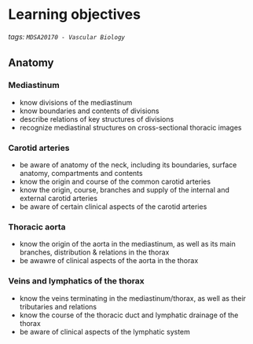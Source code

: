 # Learning objectives
###### tags: `MDSA20170 - Vascular Biology`

## Anatomy
### Mediastinum
- know divisions of the mediastinum
- know boundaries and contents of divisions
- describe relations of key structures of divisions
- recognize mediastinal structures on cross-sectional thoracic images

### Carotid arteries
- be aware of anatomy of the neck, including its boundaries, surface anatomy, compartments and contents
- know the origin and course of the common carotid arteries
- know the origin, course, branches and supply of the internal and external carotid arteries
- be aware of certain clinical aspects of the carotid arteries

### Thoracic aorta
- know the origin of the aorta in the mediastinum, as well as its main branches, distribution & relations in the thorax
- be awawre of clinical aspects of the aorta in the thorax

### Veins and lymphatics of the thorax
- know the veins terminating in the mediastinum/thorax, as well as their tributaries and relations
- know the course of the thoracic duct and lymphatic drainage of the thorax
- be aware of clinical aspects of the lymphatic system
